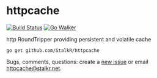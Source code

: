 # httpcache

[![Build Status][1]][2] [![Go Walker][3]][4]

http RoundTripper providing persistent and volatile cache

`go get github.com/StalkR/httpcache`

Bugs, comments, questions: create a [new issue][5] or email [httpcache@stalkr.net][6].

[1]: https://secure.travis-ci.org/StalkR/httpcache.png
[2]: http://www.travis-ci.org/StalkR/httpcache
[3]: http://gowalker.org/api/v1/badge
[4]: http://gowalker.org/github.com/StalkR/httpcache
[5]: https://github.com/StalkR/httpcache/issues/new
[6]: mailto:httpcache@stalkr.net

